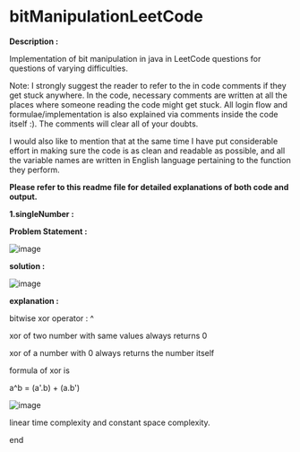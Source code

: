 # bitManipulationLeetCode

**Description :**

Implementation of bit manipulation in java in LeetCode questions for questions of varying difficulties.

Note: I strongly suggest the reader to refer to the in code comments if they get stuck anywhere. In the code, necessary comments are written at all the places where someone reading the code might get stuck. All login flow and formulae/implementation is also explained via comments inside the code itself :). The comments will clear all of your doubts.

I would also like to mention that at the same time I have put considerable effort in making sure the code is as clean and readable as possible, and all the variable names are written in English language pertaining to the function they perform.

**Please refer to this readme file for detailed explanations of both code and output.**

**1.singleNumber :**

**Problem Statement :**

![image](https://github.com/raghav20232023/bitManipulationLeetCode/assets/153320363/36ab664e-c5d8-41d3-8bd6-4a4d8bd9b6c2)

**solution :**

![image](https://github.com/raghav20232023/bitManipulationLeetCode/assets/153320363/f045e04c-77c5-444e-9bfa-74428dcff8cd)

**explanation :**

bitwise xor operator : ^

xor of two number with same values always returns 0

xor of a number with 0 always returns the number itself

formula of xor is 

a^b = (a'.b) + (a.b')

![image](https://github.com/raghav20232023/bitManipulationLeetCode/assets/153320363/62d77579-6a49-4de7-9983-fa52d7f8d2df)

linear time complexity and constant space complexity.

end












